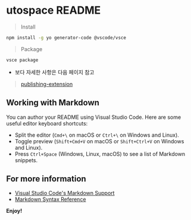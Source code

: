 # utospace README

> Install

```sh
npm install -g yo generator-code @vscode/vsce
```

> Package

```sh
vsce package
```

* 보다 자세한 사항은 다음 페이지 참고

> [publishing-extension](https://code.visualstudio.com/api/working-with-extensions/publishing-extension)

## Working with Markdown

You can author your README using Visual Studio Code. Here are some useful editor keyboard shortcuts:

* Split the editor (`Cmd+\` on macOS or `Ctrl+\` on Windows and Linux).
* Toggle preview (`Shift+Cmd+V` on macOS or `Shift+Ctrl+V` on Windows and Linux).
* Press `Ctrl+Space` (Windows, Linux, macOS) to see a list of Markdown snippets.

## For more information

* [Visual Studio Code's Markdown Support](http://code.visualstudio.com/docs/languages/markdown)
* [Markdown Syntax Reference](https://help.github.com/articles/markdown-basics/)

**Enjoy!**
